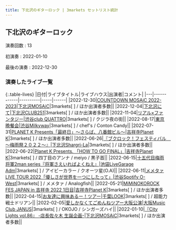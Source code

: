```yaml
---
title: 下北沢のギターロック | 3markets セットリスト統計
---
```

## 下北沢のギターロック

演奏回数
: 13

初演奏
: 2022-01-10

最後の演奏
: 2022-12-30

### 演奏したライブ一覧

{:.table-lives}
|日付|ライブタイトル|ライブハウス|出演者|コメント|
|---|------------|----------|-----|------|
|<span class="nowrap">2022-12-30</span>|[COUNTDOWN MOSAiC 2022-2023](live047.html)|[下北沢MOSAiC](livehouse011.html)|3markets[ ] / ほか出演者多数||
|<span class="nowrap">2022-12-04</span>|[下北沢にて](live043.html)|[下北沢CLUB251](livehouse047.html)|3markets[ ] / ほか出演者多数||
|<span class="nowrap">2022-11-04</span>|[リアル×ファンタジー](live037.html)|[渋谷club QUATTRO](livehouse002.html)|3markets[ ] / クジラ夜の街||
|<span class="nowrap">2022-08-17</span>|[東京晩餐会](live031.html)|[渋谷Milkyway](livehouse010.html)|3markets[ ] / chef's / Conton Candy||
|<span class="nowrap">2022-07-31</span>|[PLANET K Presents「最終日」～さらば、八番館ビル～](live029.html)|[吉祥寺Planet K](livehouse003.html)|3markets[ ] / ほか出演者多数||
|<span class="nowrap">2022-06-26</span>|[『ブクロック！フェスティバル　～梅雨祭２０２２～』](live022.html)|[下北沢Shargri-La](livehouse012.html)|3markets[ ] / ほか出演者多数||
|<span class="nowrap">2022-06-22</span>|[Planet K Presents. 「HOW TO GO FINAL」](live020.html)|[吉祥寺Planet K](livehouse003.html)|3markets[ ] / 四丁目のアンナ / meiyo / 黒子首||
|<span class="nowrap">2022-06-15</span>|[十五代目梅雨将軍2man series『将軍さえいればよくねえ』](live019.html)|[池袋LiveGarage Adm](livehouse006.html)|3markets[ ] / アイビーカラー / クオーツ星(O.A)||
|<span class="nowrap">2022-06-11</span>|[メメタァ LIVE TOUR 2022「優しさが世界を一つにしたって」](live018.html)|[渋谷Spotify O-West](livehouse009.html)|3markets[ ] / メメタァ / Analogfish||
|<span class="nowrap">2022-05-21</span>|[MiMiNOKOROCK FES JAPAN in 吉祥寺 2022 1日目](live015.html)|[吉祥寺Planet K](livehouse003.html)|3markets[ ] / ほか出演者多数||
|<span class="nowrap">2022-04-15</span>|[お友達に興味あるー！ツアー](live014.html)|[千葉LOOK](livehouse014.html)|3markets[ ] / 超能力戦士ドリアン||
|<span class="nowrap">2022-02-05</span>|[愛しかなくてごめんねツアー大阪公演](live007.html)|[大阪Music Club JANUS](livehouse016.html)|3markets[ ] / OKOJO / シンガーズハイ||
|<span class="nowrap">2022-01-10</span>|[『City Lights vol.86』 -店長佐々木 生誕企画-](live038.html)|[下北沢MOSAiC](livehouse011.html)|3markets[ ] / ほか出演者多数||

